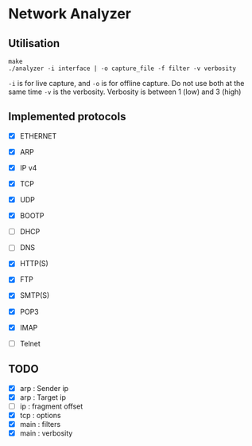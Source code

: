 # Network Analyzer

## Utilisation

    make
    ./analyzer -i interface | -o capture_file -f filter -v verbosity

`-i` is for live capture, and `-o` is for offline capture. Do not use both at the same time
`-v` is the verbosity. Verbosity is between 1 (low) and 3 (high)

## Implemented protocols

* [x] ETHERNET
* [x] ARP           
* [x] IP v4         
* [x] TCP          
* [X] UDP
* [x] BOOTP
* [ ] DHCP
* [ ] DNS
* [X] HTTP(S)
* [x] FTP
* [x] SMTP(S)
* [x] POP3
* [x] IMAP
* [ ] Telnet


## TODO

* [x] arp : Sender ip
* [x] arp : Target ip
* [ ] ip :  fragment offset
* [x] tcp : options
* [x] main : filters
* [x] main : verbosity
